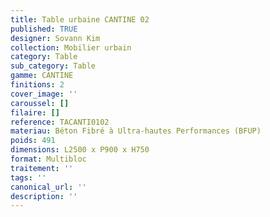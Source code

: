 ```yaml
---
title: Table urbaine CANTINE 02 
published: TRUE
designer: Sovann Kim
collection: Mobilier urbain
category: Table
sub_category: Table
gamme: CANTINE
finitions: 2
cover_image: ''
caroussel: []
filaire: []
reference: TACANTI0102
materiau: Béton Fibré à Ultra-hautes Performances (BFUP)
poids: 491
dimensions: L2500 x P900 x H750
format: Multibloc
traitement: ''
tags: ''
canonical_url: ''
description: ''
---
```

